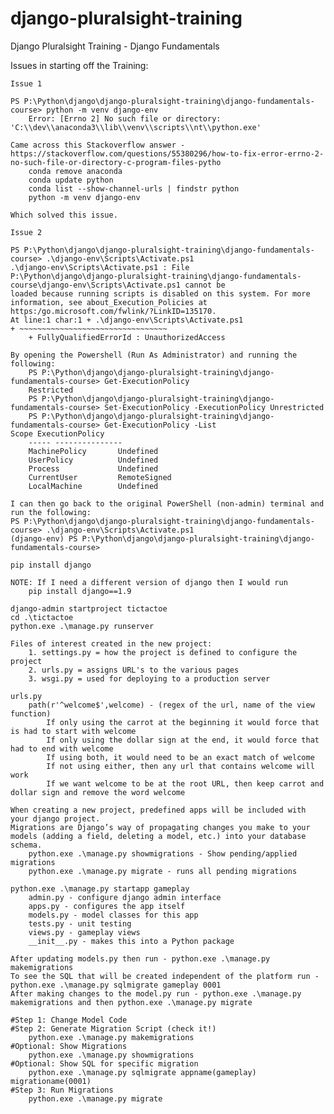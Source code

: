 
# django-pluralsight-training

Django Pluralsight Training - Django Fundamentals

Issues in starting off the Training:

    Issue 1

    PS P:\Python\django\django-pluralsight-training\django-fundamentals-course> python -m venv django-env
        Error: [Errno 2] No such file or directory: 'C:\\dev\\anaconda3\\lib\\venv\\scripts\\nt\\python.exe'

    Came across this Stackoverflow answer - https://stackoverflow.com/questions/55380296/how-to-fix-error-errno-2-no-such-file-or-directory-c-program-files-pytho
        conda remove anaconda
        conda update python
        conda list --show-channel-urls | findstr python
        python -m venv django-env

    Which solved this issue.

    Issue 2

    PS P:\Python\django\django-pluralsight-training\django-fundamentals-course> .\django-env\Scripts\Activate.ps1           
    .\django-env\Scripts\Activate.ps1 : File                                                                                P:\Python\django\django-pluralsight-training\django-fundamentals-course\django-env\Scripts\Activate.ps1 cannot be 
    loaded because running scripts is disabled on this system. For more information, see about_Execution_Policies at  
    https:/go.microsoft.com/fwlink/?LinkID=135170. 
    At line:1 char:1 + .\django-env\Scripts\Activate.ps1 
    + ~~~~~~~~~~~~~~~~~~~~~~~~~~~~~~~~~
        + FullyQualifiedErrorId : UnauthorizedAccess
    
    By opening the Powershell (Run As Administrator) and running the following:
        PS P:\Python\django\django-pluralsight-training\django-fundamentals-course> Get-ExecutionPolicy
        Restricted 
        PS P:\Python\django\django-pluralsight-training\django-fundamentals-course> Set-ExecutionPolicy -ExecutionPolicy Unrestricted
        PS P:\Python\django\django-pluralsight-training\django-fundamentals-course> Get-ExecutionPolicy -List                                                                   Scope ExecutionPolicy
        ----- ---------------                                                                                           
        MachinePolicy       Undefined
        UserPolicy          Undefined
        Process             Undefined
        CurrentUser         RemoteSigned
        LocalMachine        Undefined

    I can then go back to the original PowerShell (non-admin) terminal and run the following:
    PS P:\Python\django\django-pluralsight-training\django-fundamentals-course> .\django-env\Scripts\Activate.ps1           
    (django-env) PS P:\Python\django\django-pluralsight-training\django-fundamentals-course>

    pip install django

    NOTE: If I need a different version of django then I would run
        pip install django==1.9

    django-admin startproject tictactoe
    cd .\tictactoe
    python.exe .\manage.py runserver

    Files of interest created in the new project:
        1. settings.py = how the project is defined to configure the project
        2. urls.py = assigns URL's to the various pages
        3. wsgi.py = used for deploying to a production server
    
    urls.py
        path(r'^welcome$',welcome) - (regex of the url, name of the view function)
            If only using the carrot at the beginning it would force that is had to start with welcome
            If only using the dollar sign at the end, it would force that had to end with welcome
            If using both, it would need to be an exact match of welcome
            If not using either, then any url that contains welcome will work
            If we want welcome to be at the root URL, then keep carrot and dollar sign and remove the word welcome

    When creating a new project, predefined apps will be included with your django project.
    Migrations are Django’s way of propagating changes you make to your models (adding a field, deleting a model, etc.) into your database schema. 
        python.exe .\manage.py showmigrations - Show pending/applied migrations
        python.exe .\manage.py migrate - runs all pending migrations
    
    python.exe .\manage.py startapp gameplay
        admin.py - configure django admin interface
        apps.py - configures the app itself
        models.py - model classes for this app
        tests.py - unit testing
        views.py - gameplay views
        __init__.py - makes this into a Python package

    After updating models.py then run - python.exe .\manage.py makemigrations
    To see the SQL that will be created independent of the platform run - python.exe .\manage.py sqlmigrate gameplay 0001
    After making changes to the model.py run - python.exe .\manage.py makemigrations and then python.exe .\manage.py migrate

    #Step 1: Change Model Code
    #Step 2: Generate Migration Script (check it!)
        python.exe .\manage.py makemigrations
    #Optional: Show Migrations
        python.exe .\manage.py showmigrations
    #Optional: Show SQL for specific migration
        python.exe .\manage.py sqlmigrate appname(gameplay) migrationame(0001)
    #Step 3: Run Migrations
        python.exe .\manage.py migrate
